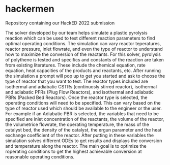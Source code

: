 # hackermen
Repository containing our HackED 2022 submission

The solver developed by our team helps simulate a plastic pyrolysis reaction which can be used to test different reaction parameters to find optimal operating conditions.
The simulation can vary reactor teperatures, reactor pressure, inlet flowrate, and even the type of reactor to understand how to maximize the conversion of the reactants.
For this solver, pyrolysis of polythene is tested and specifics and constants of the reaction are taken from existing literatures. These include the chemical equation, rate equation, heat capacities of the products and reactants, etc.
After running the simulation a prompt will pop up to get you started and ask to choose the type of reactor that you want to test. The reactor types included are isothermal and adiabatic CSTRs (continuosly stirred reactor), isothermal and adiabatic PFRs (Plug Flow Reactors), and isothermal and adiabatic PBRs (Packed Bed Reactors). Once the reactor type is selected, the operating conditions will need to be specified. This can vary based on the type of reactor used which should be available to the engineer or the user. For example if an Adiabatic PBR is selected, the variables that need to be specified are inlet concentration of the reactants, the volume of the reactor, the volumetrice flowrate, the operating temperature, the mass of the catalyst bed, the density of the catalyst, the ergun parameter and the heat exchange coefficient of the reactor. After putting in these variables the simulation solves different ODEs to get results and displays the conversion and temperature along the reactor. The main goal is to optimize the roperating conditions to get the highest achievable conversion at reasonable operating conditions.
